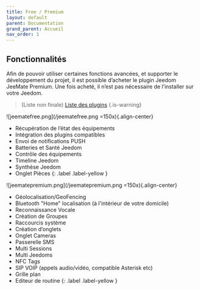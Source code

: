 ```yaml
---
title: Free / Premium
layout: default
parent: Documentation
grand_parent: Accueil
nav_order: 1
---
```


## Fonctionnalités

Afin de pouvoir utiliser certaines fonctions avancées, et supporter le développement du projet, il est possible d’acheter le plugin Jeedom JeeMate Premium. Une fois acheté, il n’est pas nécessaire de l’installer sur votre Jeedom.

> (Liste non finale)
[Liste des plugins](/fr/doc/plugins)
{.is-warning}


![jeematefree.png](/jeematefree.png =150x){.align-center}
- Récupération de l’état des équipements
- Intégration des plugins compatibles
- Envoi de notifications PUSH
- Batteries et Santé Jeedom
- Contrôle des équipements
- Timeline Jeedom
- Synthèse Jeedom
- Onglet Pièces
{: .label .label-yellow }




![jeematepremium.png](/jeematepremium.png =150x){.align-center}
- Géolocalisation/GeoFencing
- Bluetooth "Home" localisation (à l'intérieur de votre domicile)
- Reconnaissance Vocale
- Création de Groupes
- Raccourcis système
- Création d’onglets
- Onglet Cameras
- Passerelle SMS
- Multi Sessions
- Multi Jeedoms
- NFC Tags
- SIP VOIP (appels audio/vidéo, compatible Asterisk etc)
- Grille plan
- Editeur de routine
{: .label .label-yellow }






